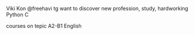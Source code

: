 Viki Kon
@freehavi tg
want to discover new profession, study, hardworking
Python C


courses on tepic
A2-B1 English
